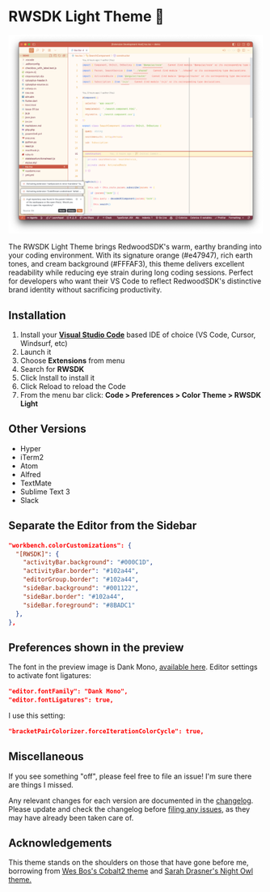 # RWSDK Light Theme 🌲

![](./images/rwsdk-light-theme.png)

The RWSDK Light Theme brings RedwoodSDK's warm, earthy branding into your coding environment. With its signature orange (#e47947), rich earth tones, and cream background (#FFFAF3), this theme delivers excellent readability while reducing eye strain during long coding sessions. Perfect for developers who want their VS Code to reflect RedwoodSDK's distinctive brand identity without sacrificing productivity.

## Installation

1. Install your **[Visual Studio Code](https://code.visualstudio.com/)** based IDE of choice (VS Code, Cursor, Windsurf, etc)
2. Launch it
3. Choose **Extensions** from menu
4. Search for **RWSDK**
5. Click Install to install it
6. Click Reload to reload the Code
7. From the menu bar click: **Code > Preferences > Color Theme > RWSDK Light**

## Other Versions

- Hyper
- iTerm2
- Atom
- Alfred
- TextMate
- Sublime Text 3
- Slack

## Separate the Editor from the Sidebar

```json
"workbench.colorCustomizations": {
  "[RWSDK]": {
    "activityBar.background": "#000C1D",
    "activityBar.border": "#102a44",
    "editorGroup.border": "#102a44",
    "sideBar.background": "#001122",
    "sideBar.border": "#102a44",
    "sideBar.foreground": "#8BADC1"
  },
},
```

## Preferences shown in the preview

The font in the preview image is Dank Mono, [available here](https://dank.sh/). Editor settings to activate font ligatures:

```json
"editor.fontFamily": "Dank Mono",
"editor.fontLigatures": true,
```

I use this setting:

```json
"bracketPairColorizer.forceIterationColorCycle": true,
```

## Miscellaneous

If you see something "off", please feel free to file an issue! I'm sure there are things I missed.

Any relevant changes for each version are documented in the [changelog](./CHANGELOG.md). Please update and check the changelog before [filing any issues](https://github.com/ahaywood/rwsdk-vs-light-code-theme/issues?q=sort:updated-desc+is:issue+is:open), as they may have already been taken care of.

## Acknowledgements

This theme stands on the shoulders on those that have gone before me, borrowing from [Wes Bos's Cobalt2 theme](https://github.com/wesbos/cobalt2-vscode) and [Sarah Drasner's Night Owl theme.](https://github.com/sdras/night-owl-vscode-theme)
